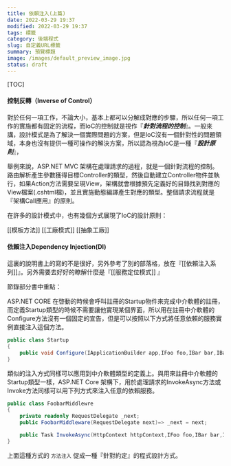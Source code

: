 ```yaml
---
title: 依賴注入(上篇)
date: 2022-03-29 19:37
modified: 2022-03-29 19:37
tags: 標籤
category: 後端程式
slug: 自定義URL標籤
summary: 預覽標題
image: /images/default_preview_image.jpg
status: draft
---
```


[TOC]


#### 控制反轉（Inverse of Control）
對於任何一項工作，不論大小，基本上都可以分解成對應的步驟，所以任何一項工作的實施都有固定的流程，而IoC的控制就是視作『***針對流程的控制***』。一般來講，設計模式是為了解決一個實際問題的方案，但是IoC沒有一個針對性的問題領域，本身也沒有提供一種可操作的解決方案，所以認為視為IoC是一種『***設計原則***』，

舉例來說，ASP.NET MVC 架構在處理請求的過程，就是一個針對流程的控制。路由解析產生參數獲得目標Controller的類型，然後自動建立Controller物件並執行，如果Action方法需要呈現View，架構就會根據預先定義好的目錄找到對應的View檔案(.cshtml檔)，並且實施動態編譯產生對應的類型。整個請求流程就是『架構Call應用』的原則。

在許多的設計模式中，也有幾個方式展現了IoC的設計原則：

[[模板方法]]
[[工廠模式]]
[[抽象工廠]]


#### 依賴注入Dependency Injection(DI) 


這裏的說明書上的寫的不是很好，另外參考了別的部落格，放在『[[依賴注入系列]]』。另外需要去好好的瞭解什麼是『[[服務定位模式]] 』

節錄部分書中重點：


ASP.NET CORE 在啓動的時候會呼叫註冊的Startup物件來完成中介軟體的註冊，而定義Startup類型的時候不需要讓他實現某個界面，所以用在註冊中介軟體的Configure方法沒有一個固定的宣告，但是可以按照以下方式將任意依賴的服務實例直接注入這個方法。

```C#
public class Startup
{
	public void Configure(IApplicationBuilder app,IFoo foo,IBar bar,IBaz baz);
}
```

類似的注入方式同樣可以應用到中介軟體類型的定義上。與用來註冊中介軟體的Startup類型一樣，ASP.NET Core 架構下，用於處理請求的InvokeAsync方法或Invoke方法同樣可以用下列方式來注入任意的依賴服務。

```c#
public class FoobarMiddlewre
{
	private readonly RequestDelegate _next;
	public FoobarMiddleware(RequestDelegate next)=> _next = next;

	public Task InvokeAsync(HttpContext httpContext,IFoo foo,IBar bar,IBaz baz);
}
```

上面這種方式的 `方法注入` 促成一種『針對約定』的程式設計方式。


